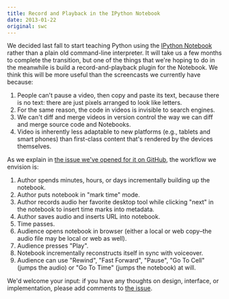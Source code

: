 ```yaml
---
title: Record and Playback in the IPython Notebook
date: 2013-01-22
original: swc
---
```


<p>We decided last fall to start teaching Python using the <a href="http://ipython.org/ipython-doc/dev/interactive/htmlnotebook.html">IPython Notebook</a> rather than a plain old command-line interpreter.  It will take us a few months to complete the transition, but one of the things that we're hoping to do in the meanwhile is build a record-and-playback plugin for the Notebook.  We think this will be more useful than the screencasts we currently have because:</p>

<ol>
  <li>People can't pause a video, then copy and paste its text, because there is no text: there are just pixels arranged to look like letters.</li>
  <li>For the same reason, the code in videos is invisible to search engines.</li>
  <li>We can't diff and merge videos in version control the way we can diff and merge source code and Notebooks.</li>
  <li>Video is inherently less adaptable to new platforms (e.g., tablets and smart phones) than first-class content that's rendered by the devices themselves.</li>
</ol>

<p>As we explain in <a href="https://github.com/ipython/ipython/issues/2832">the issue we've opened for it on GitHub</a>, the workflow we envision is:</p>

<ol>
  <li>Author spends minutes, hours, or days incrementally building up the notebook.</li>
  <li>Author puts notebook in "mark time" mode.</li>
  <li>Author records audio her favorite desktop tool while clicking "next" in the notebook to insert time marks into metadata.</li>
  <li>Author saves audio and inserts URL into notebook.</li>
  <li>Time passes.</li>
  <li>Audience opens notebook in browser (either a local or web copy–the audio file may be local or web as well).</li>
  <li>Audience presses "Play".</li>
  <li>Notebook incrementally reconstructs itself in sync with voiceover.</li>
  <li>Audience can use "Rewind", "Fast Forward", "Pause", "Go To Cell" (jumps the audio) or "Go To Time" (jumps the notebook) at will.</li>
</ol>

<p>We'd welcome your input: if you have any thoughts on design, interface, or implementation, please add comments to <a href="https://github.com/ipython/ipython/issues/2832">the issue</a>.</p>

